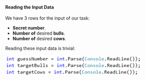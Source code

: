 #### Reading the Input Data

We have 3 rows for the input of our task:
* **Secret number**.
* **Number of** desired **bulls**.
* **Number of** desired **cows**.

Reading these input data is trivial:

![](/assets/chapter-9-2-images/03.Bulls-and-cows-03.png)
